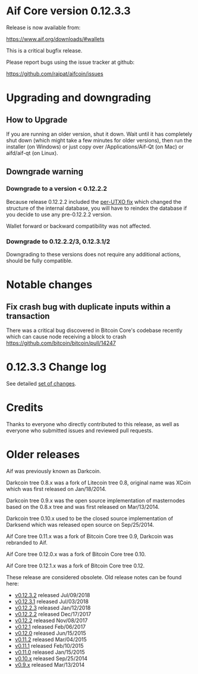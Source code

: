 Aif Core version 0.12.3.3
==========================

Release is now available from:

  <https://www.aif.org/downloads/#wallets>

This is a critical bugfix release.

Please report bugs using the issue tracker at github:

  <https://github.com/raipat/aifcoin/issues>


Upgrading and downgrading
=========================

How to Upgrade
--------------

If you are running an older version, shut it down. Wait until it has completely
shut down (which might take a few minutes for older versions), then run the
installer (on Windows) or just copy over /Applications/Aif-Qt (on Mac) or
aifd/aif-qt (on Linux).

Downgrade warning
-----------------

### Downgrade to a version < 0.12.2.2

Because release 0.12.2.2 included the [per-UTXO fix](release-notes/aif/release-notes-0.12.2.2.md#per-utxo-fix)
which changed the structure of the internal database, you will have to reindex
the database if you decide to use any pre-0.12.2.2 version.

Wallet forward or backward compatibility was not affected.

### Downgrade to 0.12.2.2/3, 0.12.3.1/2

Downgrading to these versions does not require any additional actions, should be
fully compatible.


Notable changes
===============

Fix crash bug with duplicate inputs within a transaction
--------------------------------------------------------

There was a critical bug discovered in Bitcoin Core's codebase recently which
can cause node receiving a block to crash https://github.com/bitcoin/bitcoin/pull/14247

0.12.3.3 Change log
===================

See detailed [set of changes](https://github.com/raipat/aifcoin/compare/v0.12.3.2...aifdev:v0.12.3.3).

Credits
=======

Thanks to everyone who directly contributed to this release,
as well as everyone who submitted issues and reviewed pull requests.


Older releases
==============

Aif was previously known as Darkcoin.

Darkcoin tree 0.8.x was a fork of Litecoin tree 0.8, original name was XCoin
which was first released on Jan/18/2014.

Darkcoin tree 0.9.x was the open source implementation of masternodes based on
the 0.8.x tree and was first released on Mar/13/2014.

Darkcoin tree 0.10.x used to be the closed source implementation of Darksend
which was released open source on Sep/25/2014.

Aif Core tree 0.11.x was a fork of Bitcoin Core tree 0.9,
Darkcoin was rebranded to Aif.

Aif Core tree 0.12.0.x was a fork of Bitcoin Core tree 0.10.

Aif Core tree 0.12.1.x was a fork of Bitcoin Core tree 0.12.

These release are considered obsolete. Old release notes can be found here:

- [v0.12.3.2](https://github.com/raipat/aifcoin/blob/master/doc/release-notes/aif/release-notes-0.12.3.2.md) released Jul/09/2018
- [v0.12.3.1](https://github.com/raipat/aifcoin/blob/master/doc/release-notes/aif/release-notes-0.12.3.1.md) released Jul/03/2018
- [v0.12.2.3](https://github.com/raipat/aifcoin/blob/master/doc/release-notes/aif/release-notes-0.12.2.3.md) released Jan/12/2018
- [v0.12.2.2](https://github.com/raipat/aifcoin/blob/master/doc/release-notes/aif/release-notes-0.12.2.2.md) released Dec/17/2017
- [v0.12.2](https://github.com/raipat/aifcoin/blob/master/doc/release-notes/aif/release-notes-0.12.2.md) released Nov/08/2017
- [v0.12.1](https://github.com/raipat/aifcoin/blob/master/doc/release-notes/aif/release-notes-0.12.1.md) released Feb/06/2017
- [v0.12.0](https://github.com/raipat/aifcoin/blob/master/doc/release-notes/aif/release-notes-0.12.0.md) released Jun/15/2015
- [v0.11.2](https://github.com/raipat/aifcoin/blob/master/doc/release-notes/aif/release-notes-0.11.2.md) released Mar/04/2015
- [v0.11.1](https://github.com/raipat/aifcoin/blob/master/doc/release-notes/aif/release-notes-0.11.1.md) released Feb/10/2015
- [v0.11.0](https://github.com/raipat/aifcoin/blob/master/doc/release-notes/aif/release-notes-0.11.0.md) released Jan/15/2015
- [v0.10.x](https://github.com/raipat/aifcoin/blob/master/doc/release-notes/aif/release-notes-0.10.0.md) released Sep/25/2014
- [v0.9.x](https://github.com/raipat/aifcoin/blob/master/doc/release-notes/aif/release-notes-0.9.0.md) released Mar/13/2014

